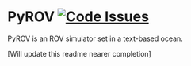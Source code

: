 # PyROV [![Code Issues](https://www.quantifiedcode.com/api/v1/project/17ff0c08b6804d91886b038086883679/badge.svg)](https://www.quantifiedcode.com/app/project/17ff0c08b6804d91886b038086883679)
PyROV is an ROV simulator set in a text-based ocean. 

[Will update this readme nearer completion]
